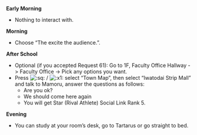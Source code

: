 **Early Morning**

- Nothing to interact with.

**Morning**

- Choose “The excite the audience.”.

**After School**

- Optional (if you accepted Request 61): Go to 1F, Faculty Office Hallway -> Faculty Office -> Pick any options you want.
- Press ![:sq:](/assets/square.png) / ![:x1:](/assets/x1.png) select “Town Map”, then select “Iwatodai Strip Mall” and talk to Mamoru, answer the questions as follows:
  - Are you ok?
  - We should come here again
  - You will get Star (Rival Athlete) Social Link Rank 5.

**Evening**

- You can study at your room’s desk, go to Tartarus or go straight to bed.
